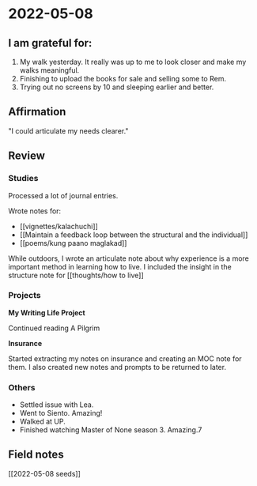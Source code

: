 # 2022-05-08

## I am grateful for:
1. My walk yesterday. It really was up to me to look closer and make my walks meaningful.
2. Finishing to upload the books for sale and selling some to Rem.
3. Trying out no screens by 10 and sleeping earlier and better. 

## Affirmation

"I could articulate my needs clearer."

## Review
### Studies

Processed a lot of journal entries.

Wrote notes for:
- [[vignettes/kalachuchi]]
- [[Maintain a feedback loop between the structural and the individual]]
- [[poems/kung paano maglakad]]

While outdoors, I wrote an articulate note about why experience is a more important method in learning how to live. I included the insight in the structure note for [[thoughts/how to live]]

### Projects

**My Writing Life Project**

Continued reading A Pilgrim

**Insurance**

Started extracting my notes on insurance and creating an MOC note for them. I also created new notes and prompts to be returned to later.

### Others

- Settled issue with Lea.
- Went to Siento. Amazing!
- Walked at UP.
- Finished watching Master of None season 3. Amazing.7

## Field notes

[[2022-05-08 seeds]]


